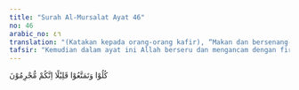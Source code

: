 ```yaml
---
title: "Surah Al-Mursalat Ayat 46"
no: 46
arabic_no: ٤٦
translation: "(Katakan kepada orang-orang kafir), “Makan dan bersenang-senanglah kamu (di dunia) sebentar, sesungguhnya kamu orang-orang durhaka!”"
tafsir: "Kemudian dalam ayat ini Allah berseru dan mengancam dengan firman-Nya agar mereka makan dan menikmati sisa-sisa kesenangan hidup di dunia yang tinggal sedikit itu, sebab kelak pada waktunya Allah akan memberlakukan sunah berupa kedatangan siksa dan azab buat mereka seperti berulang-ulang dijatuhkan pada bangsa-bangsa sebelum mereka."
---
```

كُلُوْا وَتَمَتَّعُوْا قَلِيْلًا اِنَّكُمْ مُّجْرِمُوْنَ 
